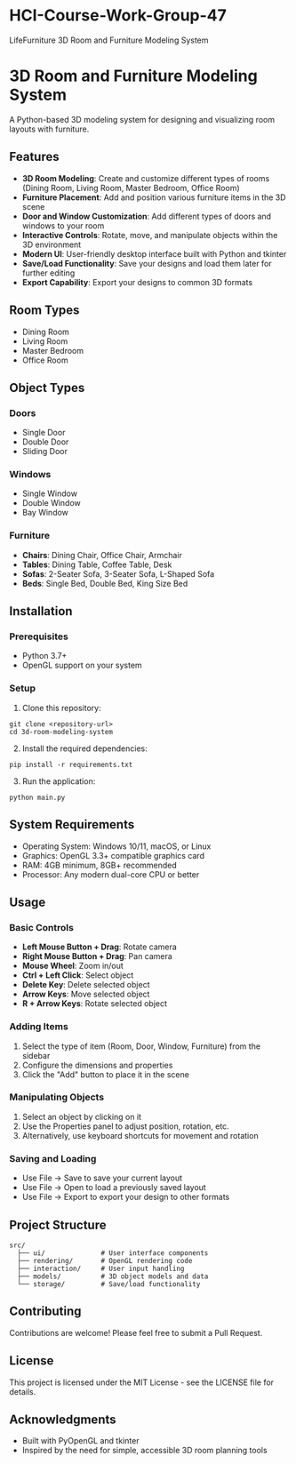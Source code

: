# HCI-Course-Work-Group-47
LifeFurniture 3D Room and Furniture Modeling System


# 3D Room and Furniture Modeling System

A Python-based 3D modeling system for designing and visualizing room layouts with furniture.

## Features

- **3D Room Modeling**: Create and customize different types of rooms (Dining Room, Living Room, Master Bedroom, Office Room)
- **Furniture Placement**: Add and position various furniture items in the 3D scene
- **Door and Window Customization**: Add different types of doors and windows to your room
- **Interactive Controls**: Rotate, move, and manipulate objects within the 3D environment
- **Modern UI**: User-friendly desktop interface built with Python and tkinter
- **Save/Load Functionality**: Save your designs and load them later for further editing
- **Export Capability**: Export your designs to common 3D formats

## Room Types

- Dining Room
- Living Room
- Master Bedroom
- Office Room

## Object Types

### Doors
- Single Door
- Double Door
- Sliding Door

### Windows
- Single Window
- Double Window
- Bay Window

### Furniture
- **Chairs**: Dining Chair, Office Chair, Armchair
- **Tables**: Dining Table, Coffee Table, Desk
- **Sofas**: 2-Seater Sofa, 3-Seater Sofa, L-Shaped Sofa
- **Beds**: Single Bed, Double Bed, King Size Bed

## Installation

### Prerequisites
- Python 3.7+
- OpenGL support on your system

### Setup

1. Clone this repository:
```
git clone <repository-url>
cd 3d-room-modeling-system
```

2. Install the required dependencies:
```
pip install -r requirements.txt
```

3. Run the application:
```
python main.py
```

## System Requirements

- Operating System: Windows 10/11, macOS, or Linux
- Graphics: OpenGL 3.3+ compatible graphics card
- RAM: 4GB minimum, 8GB+ recommended
- Processor: Any modern dual-core CPU or better

## Usage

### Basic Controls

- **Left Mouse Button + Drag**: Rotate camera
- **Right Mouse Button + Drag**: Pan camera
- **Mouse Wheel**: Zoom in/out
- **Ctrl + Left Click**: Select object
- **Delete Key**: Delete selected object
- **Arrow Keys**: Move selected object
- **R + Arrow Keys**: Rotate selected object

### Adding Items

1. Select the type of item (Room, Door, Window, Furniture) from the sidebar
2. Configure the dimensions and properties
3. Click the "Add" button to place it in the scene

### Manipulating Objects

1. Select an object by clicking on it
2. Use the Properties panel to adjust position, rotation, etc.
3. Alternatively, use keyboard shortcuts for movement and rotation

### Saving and Loading

- Use File → Save to save your current layout
- Use File → Open to load a previously saved layout
- Use File → Export to export your design to other formats

## Project Structure

```
src/
  ├── ui/              # User interface components
  ├── rendering/       # OpenGL rendering code
  ├── interaction/     # User input handling
  ├── models/          # 3D object models and data
  └── storage/         # Save/load functionality
```

## Contributing

Contributions are welcome! Please feel free to submit a Pull Request.

## License

This project is licensed under the MIT License - see the LICENSE file for details.

## Acknowledgments

- Built with PyOpenGL and tkinter
- Inspired by the need for simple, accessible 3D room planning tools 